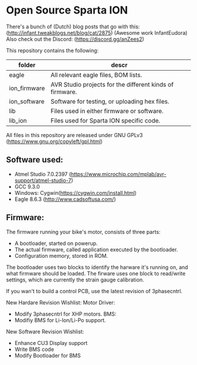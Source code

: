 Open Source Sparta ION
=============
There's a bunch of (Dutch) blog posts that go with this: (http://infant.tweakblogs.net/blog/cat/2875) (Awesome work InfantEudora)
Also check out the Discord: (https://discord.gg/anZees2)

This repository contains the following:

 folder       |  descr
--------------|-------------------------------------------------------------
 eagle        | All relevant eagle files, BOM lists.
 ion_firmware | AVR Studio projects for the different kinds of firmware.
 ion_software | Software for testing, or uploading hex files.
 lib          | Files used in either firmware or software.
 lib_ion      | Files used for Sparta ION specific code.

All files in this repository are released under GNU GPLv3 (https://www.gnu.org/copyleft/gpl.html)

Software used:
----------------
 - Atmel Studio 7.0.2397 (https://www.microchip.com/mplab/avr-support/atmel-studio-7)
 - GCC 9.3.0
 - Windows: Cygwin(https://cygwin.com/install.html)
 - Eagle 8.6.3 (http://www.cadsoftusa.com/)

Firmware:
----------------

The firmware running your bike's motor, consists of three parts:
 - A bootloader, started on powerup.
 - The actual firmware, called application executed by the bootloader.
 - Configuration memory, stored in ROM.

The bootloader uses two blocks to identify the harware it's running on, and what firmware should be loaded.
The firware uses one block to read/write settings, which are currently the strain gauge calibration.

If you wan't to build a control PCB, use the latest revision of 3phasecntrl.

New Hardare Revision Wishlist:
Motor Driver:
 - Modify 3phasecntrl for XHP motors.
BMS:
 - Modifiy BMS for Li-Ion/Li-Po support.

New Software Revision Wishlist:
 - Enhance CU3 Display support
 - Write BMS code
 - Modify Bootloader for BMS

